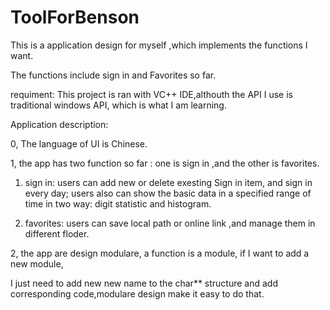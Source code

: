 # ToolForBenson


This is a application design for myself ,which implements the functions I want.


The functions include sign in and Favorites so far.

requiment:
This project is ran with VC++ IDE,althouth the API I use is traditional windows API, which
is what I am learning.



Application description:

0, The language of UI is Chinese.

1, the app has two function so far : one is sign in ,and the other is favorites.

   1) sign in: users can add new or delete exesting Sign in item, and sign in every day;
               users also can show the basic data in a specified range of time in two way: digit statistic and histogram.

   2) favorites: users can save local path or online link ,and manage them in different floder.

2, the app are design modulare, a function is a module, if I want to add a new module,

   I just need to add new new name to the char** structure and add corresponding 
code,modulare design make
 it easy to do that.

